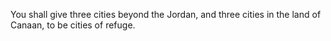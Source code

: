 You shall give three cities beyond the Jordan, and three cities in the land of Canaan, to be cities of refuge.

